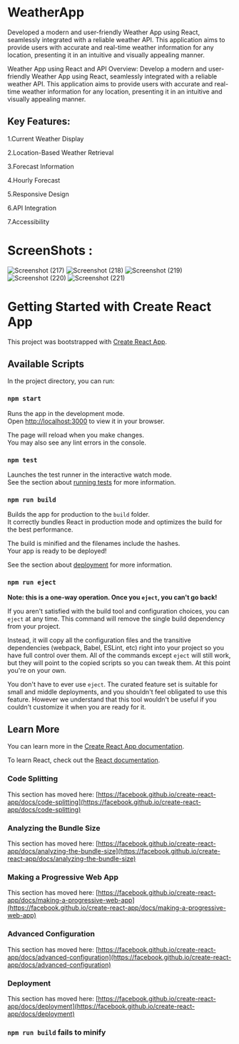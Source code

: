 # WeatherApp
 Developed a modern and user-friendly Weather App using React, seamlessly integrated with a reliable weather API. This application aims to provide users with accurate and real-time weather information for any location, presenting it in an intuitive and visually appealing manner.

 Weather App using React and API  Overview: Develop a modern and user-friendly Weather App using React, seamlessly integrated with a reliable weather API. This application aims to provide users with accurate and real-time weather information for any location, presenting it in an intuitive and visually appealing manner.

<h2>Key Features: </h2>
<p>1.Current Weather Display</p>
<p> 2.Location-Based Weather Retrieval</p>
<p> 3.Forecast Information</p>
<p>4.Hourly Forecast</p>
<p> 5.Responsive Design</p>
<p> 6.API Integration</p>
<p> 7.Accessibility</p>

# ScreenShots :
![Screenshot (217)](https://github.com/Tejas-Mahajan1/WeatherApp/assets/114793178/a06bc0bc-ecdc-47d2-aa7d-4f29f6beb2d2)
![Screenshot (218)](https://github.com/Tejas-Mahajan1/WeatherApp/assets/114793178/a95877a5-ea62-4ed8-91c2-8aa9a3e74550)
![Screenshot (219)](https://github.com/Tejas-Mahajan1/WeatherApp/assets/114793178/f9e21d82-eff7-4bfe-a2c5-af22afb48f31)
![Screenshot (220)](https://github.com/Tejas-Mahajan1/WeatherApp/assets/114793178/0c0de8cd-fb8a-4ebf-9fb8-646cc579a895)
![Screenshot (221)](https://github.com/Tejas-Mahajan1/WeatherApp/assets/114793178/be598348-64ea-42a8-a470-bfec2bbfa77b)

 # Getting Started with Create React App

This project was bootstrapped with [Create React App](https://github.com/facebook/create-react-app).

## Available Scripts

In the project directory, you can run:

### `npm start`

Runs the app in the development mode.\
Open [http://localhost:3000](http://localhost:3000) to view it in your browser.

The page will reload when you make changes.\
You may also see any lint errors in the console.

### `npm test`

Launches the test runner in the interactive watch mode.\
See the section about [running tests](https://facebook.github.io/create-react-app/docs/running-tests) for more information.

### `npm run build`

Builds the app for production to the `build` folder.\
It correctly bundles React in production mode and optimizes the build for the best performance.

The build is minified and the filenames include the hashes.\
Your app is ready to be deployed!

See the section about [deployment](https://facebook.github.io/create-react-app/docs/deployment) for more information.

### `npm run eject`

**Note: this is a one-way operation. Once you `eject`, you can't go back!**

If you aren't satisfied with the build tool and configuration choices, you can `eject` at any time. This command will remove the single build dependency from your project.

Instead, it will copy all the configuration files and the transitive dependencies (webpack, Babel, ESLint, etc) right into your project so you have full control over them. All of the commands except `eject` will still work, but they will point to the copied scripts so you can tweak them. At this point you're on your own.

You don't have to ever use `eject`. The curated feature set is suitable for small and middle deployments, and you shouldn't feel obligated to use this feature. However we understand that this tool wouldn't be useful if you couldn't customize it when you are ready for it.

## Learn More

You can learn more in the [Create React App documentation](https://facebook.github.io/create-react-app/docs/getting-started).

To learn React, check out the [React documentation](https://reactjs.org/).

### Code Splitting

This section has moved here: [https://facebook.github.io/create-react-app/docs/code-splitting](https://facebook.github.io/create-react-app/docs/code-splitting)

### Analyzing the Bundle Size

This section has moved here: [https://facebook.github.io/create-react-app/docs/analyzing-the-bundle-size](https://facebook.github.io/create-react-app/docs/analyzing-the-bundle-size)

### Making a Progressive Web App

This section has moved here: [https://facebook.github.io/create-react-app/docs/making-a-progressive-web-app](https://facebook.github.io/create-react-app/docs/making-a-progressive-web-app)

### Advanced Configuration

This section has moved here: [https://facebook.github.io/create-react-app/docs/advanced-configuration](https://facebook.github.io/create-react-app/docs/advanced-configuration)

### Deployment

This section has moved here: [https://facebook.github.io/create-react-app/docs/deployment](https://facebook.github.io/create-react-app/docs/deployment)

### `npm run build` fails to minify



